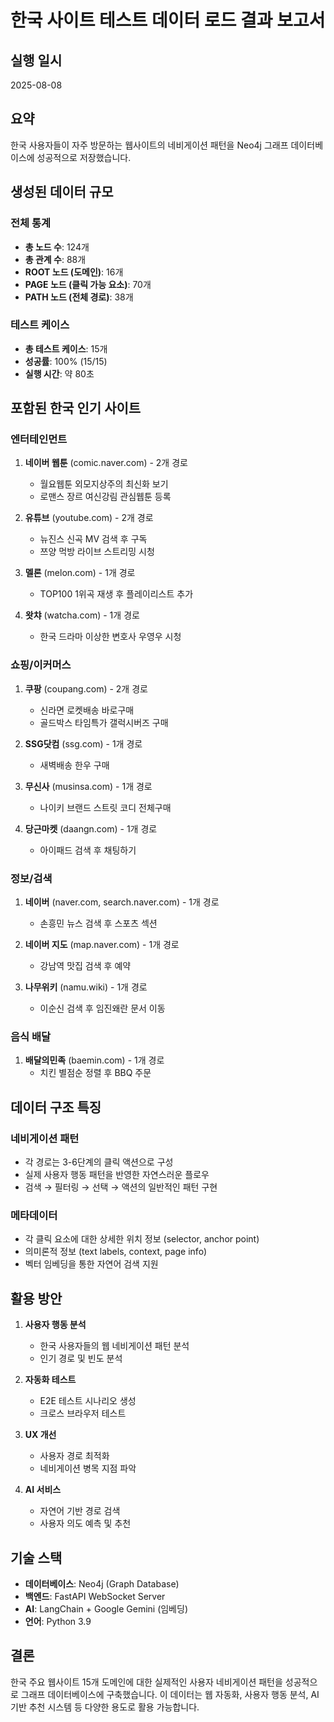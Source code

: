 # 한국 사이트 테스트 데이터 로드 결과 보고서

## 실행 일시
2025-08-08

## 요약
한국 사용자들이 자주 방문하는 웹사이트의 네비게이션 패턴을 Neo4j 그래프 데이터베이스에 성공적으로 저장했습니다.

## 생성된 데이터 규모

### 전체 통계
- **총 노드 수**: 124개
- **총 관계 수**: 88개
- **ROOT 노드 (도메인)**: 16개
- **PAGE 노드 (클릭 가능 요소)**: 70개
- **PATH 노드 (전체 경로)**: 38개

### 테스트 케이스
- **총 테스트 케이스**: 15개
- **성공률**: 100% (15/15)
- **실행 시간**: 약 80초

## 포함된 한국 인기 사이트

### 엔터테인먼트
1. **네이버 웹툰** (comic.naver.com) - 2개 경로
   - 월요웹툰 외모지상주의 최신화 보기
   - 로맨스 장르 여신강림 관심웹툰 등록

2. **유튜브** (youtube.com) - 2개 경로
   - 뉴진스 신곡 MV 검색 후 구독
   - 쯔양 먹방 라이브 스트리밍 시청

3. **멜론** (melon.com) - 1개 경로
   - TOP100 1위곡 재생 후 플레이리스트 추가

4. **왓챠** (watcha.com) - 1개 경로
   - 한국 드라마 이상한 변호사 우영우 시청

### 쇼핑/이커머스
1. **쿠팡** (coupang.com) - 2개 경로
   - 신라면 로켓배송 바로구매
   - 골드박스 타임특가 갤럭시버즈 구매

2. **SSG닷컴** (ssg.com) - 1개 경로
   - 새벽배송 한우 구매

3. **무신사** (musinsa.com) - 1개 경로
   - 나이키 브랜드 스트릿 코디 전체구매

4. **당근마켓** (daangn.com) - 1개 경로
   - 아이패드 검색 후 채팅하기

### 정보/검색
1. **네이버** (naver.com, search.naver.com) - 1개 경로
   - 손흥민 뉴스 검색 후 스포츠 섹션

2. **네이버 지도** (map.naver.com) - 1개 경로
   - 강남역 맛집 검색 후 예약

3. **나무위키** (namu.wiki) - 1개 경로
   - 이순신 검색 후 임진왜란 문서 이동

### 음식 배달
1. **배달의민족** (baemin.com) - 1개 경로
   - 치킨 별점순 정렬 후 BBQ 주문

## 데이터 구조 특징

### 네비게이션 패턴
- 각 경로는 3-6단계의 클릭 액션으로 구성
- 실제 사용자 행동 패턴을 반영한 자연스러운 플로우
- 검색 → 필터링 → 선택 → 액션의 일반적인 패턴 구현

### 메타데이터
- 각 클릭 요소에 대한 상세한 위치 정보 (selector, anchor point)
- 의미론적 정보 (text labels, context, page info)
- 벡터 임베딩을 통한 자연어 검색 지원

## 활용 방안

1. **사용자 행동 분석**
   - 한국 사용자들의 웹 네비게이션 패턴 분석
   - 인기 경로 및 빈도 분석

2. **자동화 테스트**
   - E2E 테스트 시나리오 생성
   - 크로스 브라우저 테스트

3. **UX 개선**
   - 사용자 경로 최적화
   - 네비게이션 병목 지점 파악

4. **AI 서비스**
   - 자연어 기반 경로 검색
   - 사용자 의도 예측 및 추천

## 기술 스택
- **데이터베이스**: Neo4j (Graph Database)
- **백엔드**: FastAPI WebSocket Server
- **AI**: LangChain + Google Gemini (임베딩)
- **언어**: Python 3.9

## 결론
한국 주요 웹사이트 15개 도메인에 대한 실제적인 사용자 네비게이션 패턴을 성공적으로 그래프 데이터베이스에 구축했습니다. 이 데이터는 웹 자동화, 사용자 행동 분석, AI 기반 추천 시스템 등 다양한 용도로 활용 가능합니다.